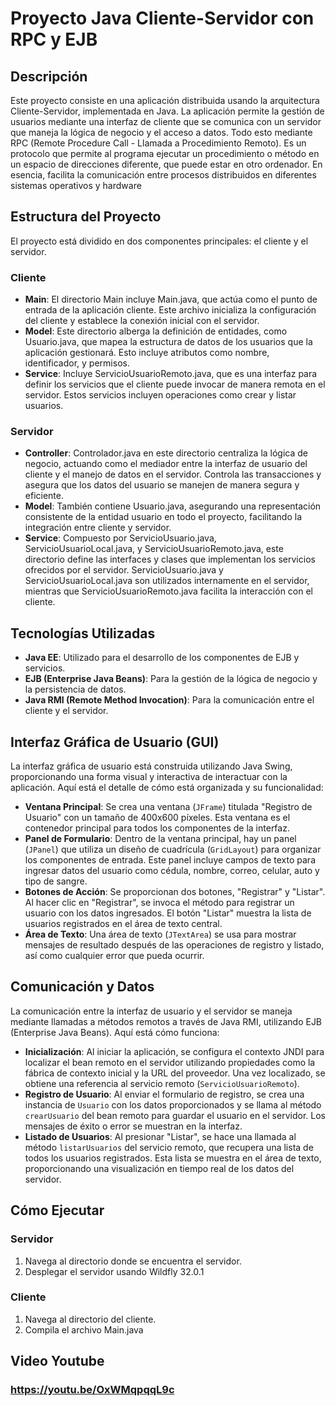 
# Proyecto Java Cliente-Servidor con RPC y EJB

## Descripción
Este proyecto consiste en una aplicación distribuida usando la arquitectura Cliente-Servidor, implementada en Java. La aplicación permite la gestión de usuarios mediante una interfaz de cliente que se comunica con un servidor que maneja la lógica de negocio y el acceso a datos. Todo esto mediante RPC (Remote Procedure Call - Llamada a Procedimiento Remoto). Es un protocolo que permite al programa ejecutar un procedimiento o método en un espacio de direcciones diferente, que puede estar en otro ordenador. En esencia, facilita la comunicación entre procesos distribuidos en diferentes sistemas operativos y hardware

## Estructura del Proyecto
El proyecto está dividido en dos componentes principales: el cliente y el servidor.

### Cliente
- **Main**: El directorio Main incluye Main.java, que actúa como el punto de entrada de la aplicación cliente. Este archivo inicializa la configuración del cliente y establece la conexión inicial con el servidor.
- **Model**: Este directorio alberga la definición de entidades, como Usuario.java, que mapea la estructura de datos de los usuarios que la aplicación gestionará. Esto incluye atributos como nombre, identificador, y permisos.
- **Service**: Incluye ServicioUsuarioRemoto.java, que es una interfaz para definir los servicios que el cliente puede invocar de manera remota en el servidor. Estos servicios incluyen operaciones como crear y listar usuarios.

### Servidor
- **Controller**: Controlador.java en este directorio centraliza la lógica de negocio, actuando como el mediador entre la interfaz de usuario del cliente y el manejo de datos en el servidor. Controla las transacciones y asegura que los datos del usuario se manejen de manera segura y eficiente.
- **Model**: También contiene Usuario.java, asegurando una representación consistente de la entidad usuario en todo el proyecto, facilitando la integración entre cliente y servidor.
- **Service**: Compuesto por ServicioUsuario.java, ServicioUsuarioLocal.java, y ServicioUsuarioRemoto.java, este directorio define las interfaces y clases que implementan los servicios ofrecidos por el servidor. ServicioUsuario.java y ServicioUsuarioLocal.java son utilizados internamente en el servidor, mientras que ServicioUsuarioRemoto.java facilita la interacción con el cliente.

## Tecnologías Utilizadas
- **Java EE**: Utilizado para el desarrollo de los componentes de EJB y servicios.
- **EJB (Enterprise Java Beans)**: Para la gestión de la lógica de negocio y la persistencia de datos.
- **Java RMI (Remote Method Invocation)**: Para la comunicación entre el cliente y el servidor.

## Interfaz Gráfica de Usuario (GUI)
La interfaz gráfica de usuario está construida utilizando Java Swing, proporcionando una forma visual y interactiva de interactuar con la aplicación. Aquí está el detalle de cómo está organizada y su funcionalidad:

- **Ventana Principal**: Se crea una ventana (`JFrame`) titulada "Registro de Usuario" con un tamaño de 400x600 píxeles. Esta ventana es el contenedor principal para todos los componentes de la interfaz.
- **Panel de Formulario**: Dentro de la ventana principal, hay un panel (`JPanel`) que utiliza un diseño de cuadrícula (`GridLayout`) para organizar los componentes de entrada. Este panel incluye campos de texto para ingresar datos del usuario como cédula, nombre, correo, celular, auto y tipo de sangre.
- **Botones de Acción**: Se proporcionan dos botones, "Registrar" y "Listar". Al hacer clic en "Registrar", se invoca el método para registrar un usuario con los datos ingresados. El botón "Listar" muestra la lista de usuarios registrados en el área de texto central.
- **Área de Texto**: Una área de texto (`JTextArea`) se usa para mostrar mensajes de resultado después de las operaciones de registro y listado, así como cualquier error que pueda ocurrir.

## Comunicación y Datos
La comunicación entre la interfaz de usuario y el servidor se maneja mediante llamadas a métodos remotos a través de Java RMI, utilizando EJB (Enterprise Java Beans). Aquí está cómo funciona:

- **Inicialización**: Al iniciar la aplicación, se configura el contexto JNDI para localizar el bean remoto en el servidor utilizando propiedades como la fábrica de contexto inicial y la URL del proveedor. Una vez localizado, se obtiene una referencia al servicio remoto (`ServicioUsuarioRemoto`).
- **Registro de Usuario**: Al enviar el formulario de registro, se crea una instancia de `Usuario` con los datos proporcionados y se llama al método `crearUsuario` del bean remoto para guardar el usuario en el servidor. Los mensajes de éxito o error se muestran en la interfaz.
- **Listado de Usuarios**: Al presionar "Listar", se hace una llamada al método `listarUsuarios` del servicio remoto, que recupera una lista de todos los usuarios registrados. Esta lista se muestra en el área de texto, proporcionando una visualización en tiempo real de los datos del servidor.

## Cómo Ejecutar
### Servidor
1. Navega al directorio donde se encuentra el servidor.
2. Desplegar el servidor usando Wildfly 32.0.1

### Cliente
1. Navega al directorio del cliente.
2. Compila el archivo Main.java

## Video Youtube
### https://youtu.be/OxWMqpqqL9c
